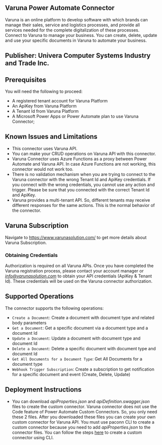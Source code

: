 ## Varuna Power Automate Connector

Varuna is an online platform to develop software with which brands can manage their sales, service and logistics processes, and provide all services needed for the complete digitalization of these processes. Connect to Varuna to manage your business. You can create, delete, update and use your specific documents in Varuna to automate your business.

## Publisher: Univera Computer Systems Industry and Trade Inc.

## Prerequisites

You will need the following to proceed:

* A registered tenant account for Varuna Platform
* An ApiKey from Varuna Platform
* A Tenant Id from Varuna Platform
* A Microsoft Power Apps or Power Automate plan to use Varuna Connector;

## Known Issues and Limitations

* This connector uses Varuna API.
* You can make your CRUD operations on Varuna API with this connector.
* Varuna Connector uses Azure Functions as a proxy between Power Automate and Varuna API. In case Azure Functions are not working, this connector would not work too.
* There is no validation mechanism when you are trying to connect to the Varuna connector with the wrong Tenant Id and ApiKey credentials. If you connect with the wrong credentials, you cannot use any action and trigger. Please be sure that you connected with the correct Tenant Id and ApiKey.
* Varuna provides a multi-tenant API. So, different tenants may receive different responses for the same actions. This is the normal behavior of the connector.

## Varuna Subscription

Navigate to https://www.varunasolution.com/ to get more details about Varuna Subscription.

### Obtaining Credentials

Authorization is required on all Varuna APIs. Once you have completed the Varuna registration process, please contact your account manager or *info@varunasolution.com* to obtain your API credentials (ApiKey & Tenant Id). These credentials will be used on the Varuna connector authorization.

## Supported Operations

The connector supports the following operations:

* `Create a Document`: Create a document with document type and related body parameters
* `Get a Document`: Get a specific document via a document type and a document Id
* `Update a Document`: Update a document with document type and document Id
* `Delete a Document`: Delete a specific document with document type and document Id
* `Get All Documents for a Document Type`: Get All Documents for a document type
* `Webhook Trigger Subscription`: Create a subscription to get notification for a specific document and event (Create, Delete, Update)

## Deployment Instructions

* You can download *apiProperties.json* and *apiDefinition.swagger.json* files to create the custom connector. Varuna connector does not use the Code feature of Power Automate Custom Connectors. So, you only need these 2 files. After you downloaded these files you can create your own custom connector for Varuna API. You must use paconn CLI to create a custom connector because you need to add *apiProperties.json*  to the connector files. You can follow the steps [here](https://docs.microsoft.com/en-us/connectors/custom-connectors/paconn-cli "https://docs.microsoft.com/en-us/connectors/custom-connectors/paconn-cli") to create a custom connector using CLI.
